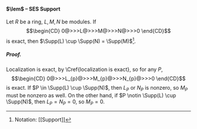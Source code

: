 #### $\lem$ – SES Support
Let $R$ be a ring, $L,M,N$ be modules. If $$\begin{CD}
0@>>>L@>>>M@>>>N@>>>0
\end{CD}$$ is exact, then $\Supp(L) \cup \Supp(N) = \Supp(M)$[^1]. 

##### *Proof.*
Localization is exact, by \Cref{localization is exact}, so for any $P$, $$\begin{CD}
0@>>>L_{p}@>>>M_{p}@>>>N_{p}@>>>0
\end{CD}$$is exact. If $P \in \Supp(L) \cup \Supp(N)$, then $L_P$ or $N_P$ is nonzero, so $M_P$ must be nonzero as well. On the other hand, if $P \notin \Supp(L) \cup \Supp(N)$, then $L_P = N_P =0$, so $M_P=0$.

[^1]: Notation: [[Support]]